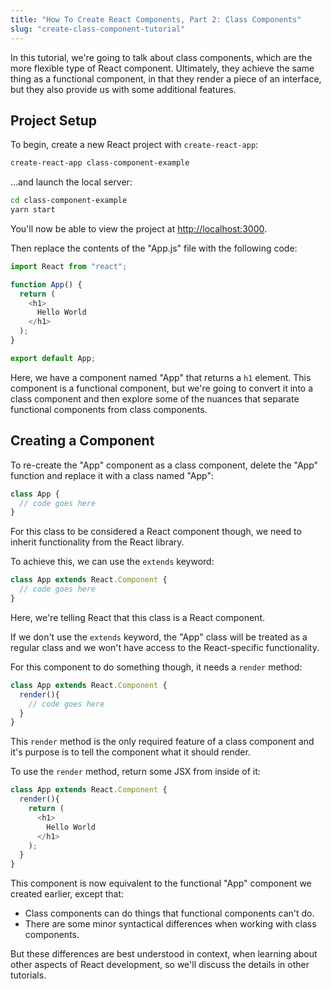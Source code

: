 ```yaml
---
title: "How To Create React Components, Part 2: Class Components"
slug: "create-class-component-tutorial"
---
```


In this tutorial, we're going to talk about class components, which are the more flexible type of React component. Ultimately, they achieve the same thing as a functional component, in that they render a piece of an interface, but they also provide us with some additional features.

## Project Setup

To begin, create a new React project with `create-react-app`:

```bash
create-react-app class-component-example
```

...and launch the local server:

```bash
cd class-component-example
yarn start
```

You'll now be able to view the project at <http://localhost:3000>.

Then replace the contents of the "App.js" file with the following code:

```javascript
import React from "react";

function App() {
  return (
    <h1>
      Hello World
    </h1>
  );
}

export default App;
```

Here, we have a component named "App" that returns a `h1` element. This component is a functional component, but we're going to convert it into a class component and then explore some of the nuances that separate functional components from class components.

## Creating a Component

To re-create the "App" component as a class component, delete the "App" function and replace it with a class named "App":

```javascript
class App {
  // code goes here
}
```

For this class to be considered a React component though, we need to inherit functionality from the React library.

To achieve this, we can use the `extends` keyword:

```javascript
class App extends React.Component {
  // code goes here
}
```

Here, we're telling React that this class is a React component.

If we don't use the `extends` keyword, the "App" class will be treated as a regular class and we won't have access to the React-specific functionality.

For this component to do something though, it needs a `render` method:

```javascript
class App extends React.Component {
  render(){
    // code goes here
  }
}
```

This `render` method is the only required feature of a class component and it's purpose is to tell the component what it should render.

To use the `render` method, return some JSX from inside of it:

```javascript
class App extends React.Component {
  render(){
    return (
      <h1>
        Hello World
      </h1>
    );
  }
}
```

This component is now equivalent to the functional "App" component we created earlier, except that:

* Class components can do things that functional components can't do.
* There are some minor syntactical differences when working with class components.

But these differences are best understood in context, when learning about other aspects of React development, so we'll discuss the details in other tutorials.

